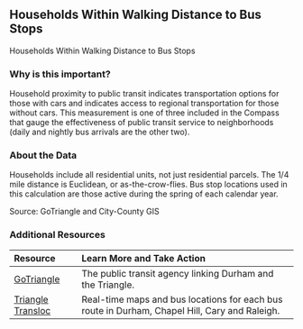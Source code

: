 ## Households Within Walking Distance to Bus Stops
Households Within Walking Distance to Bus Stops

### Why is this important?
Household proximity to public transit indicates transportation options for those with cars and indicates access to regional transportation for those without cars. This measurement is one of three included in the Compass that gauge the effectiveness of public transit service to neighborhoods (daily and nightly bus arrivals are the other two).

### About the Data
Households include all residential units, not just residential parcels. The 1/4 mile distance is Euclidean, or as-the-crow-flies. Bus stop locations used in this calculation are those active during the spring of each calendar year.

Source: GoTriangle and City-County GIS 

### Additional Resources

|Resource | Learn More and Take Action | 
|:--- | :--- |
|[GoTriangle](http://http://www.gotriangle.org/) | The public transit agency linking Durham and the Triangle.
|[Triangle Transloc](https://triangle.transloc.com/)| Real-time maps and bus locations for each bus route in Durham, Chapel Hill, Cary and Raleigh.

